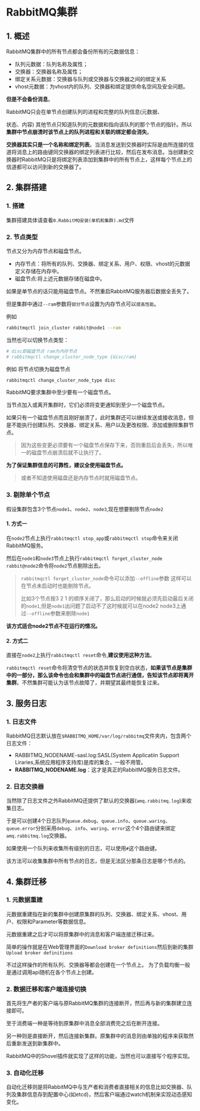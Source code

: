 # RabbitMQ集群

## 1. 概述

RabbitMQ集群中的所有节点都会备份所有的元数据信息：

* 队列元数据：队列名称及属性；
* 交换器：交换器名称及属性；
* 绑定关系元数据：交换器与队列或交换器与交换器之间的绑定关系
* vhost元数据：为vhost内的队列、交换器和绑定提供命名空间及安全问题。



**但是不会备份消息**。

RabbitMQ只会在单节点创建队列的进程和完整的队列信息(元数据、

状态、内容) 其他节点只知道队列的元数据和指向该队列的那个节点的指针。所以**集群中节点崩溃时该节点上的队列进程和关联的绑定都会消失**。



**交换器其实只是一个名称和绑定列表**。当消息发送到交换器时实际是由所连接的信道将消息上的路由键同交换器的绑定列表进行比较，然后在发布消息。当创建新交换器时RabbitMQ只是将绑定列表添加到集群中的所有节点上，这样每个节点上的信道都可以访问到新的交换器了。

## 2. 集群搭建

### 1. 搭建

集群搭建具体请查看`0.RabbitMQ安装(单机和集群).md`文件



### 2. 节点类型



节点又分为内存节点和磁盘节点。

* 内存节点：将所有的队列、交换器、绑定关系、用户、权限、vhost的元数据定义存储在内存中。
* 磁盘节点:将上述元数据存储在磁盘中。



如果是单节点的话只能用磁盘节点。不然重启RabbitMQ服务器后数据全丢失了。

但是集群中通过`--ram`参数将`部分节点`设置为内存节点可以`提高性能`。

例如

```sh
rabbitmqctl join_cluster rabbit@node1 --ram
```

当然也可以切换节点类型：

```sh
# disc即磁盘节点 ram为内存节点
# rabbitmqctl change_cluster_node_type {disc/ram}
```

例如 将节点切换为磁盘节点

```sh
rabbitmqctl change_cluster_node_type disc
```



RabbitMQ要求集群中至少要有一个磁盘节点。

当节点加入或离开集群时，它们必须将变更通知到至少一个磁盘节点。

如果只有一个磁盘节点而且刚好崩溃了，此时集群还可以继续发送或接收消息，但是不能执行创建队列、交换器、绑定关系、用户以及更改权限、添加或删除集群节点。

> 因为这些变更必须要有一个磁盘节点保存下来，否则重启后会丢失，所以唯一的磁盘节点崩溃后就不让执行了。



**为了保证集群信息的可靠性，建议全使用磁盘节点。**

> 或者不知道使用磁盘还是内存节点时就用磁盘节点。



### 3. 剔除单个节点

假设集群包含3个节点`node1`、`node2`、`node3`,现在想要剔除节点`node2`

#### 1. 方式一

在`node2`节点上执行`rabbitmqctl stop_app`或`rabbitmqctl stop`命令来关闭RabbitMQ服务。

然后在`node1`和`node3`节点上执行`rabbitmqctl forget_cluster_node rabbit@node2`命令将`node2`节点剔除出去。

> `rabbitmqctl forget_cluster_node`命令可以添加`--offline`参数 这样可以在节点未启动时也能剔除节点。
>
> 比如3个节点按3 2 1 的顺序关闭了，那么启动的时候就必须先启动最后关闭的`node1`,但是`node1`出问题了启动不了这时候就可以在node2 node3上通过`--offline`参数来剔除`node1`

**该方式适合node2节点不在运行的情况。**

#### 2. 方式二

直接在`node2`上执行`rabbitmqctl reset`命令,**建议使用这种方法**。

`rabbitmqctl reset`命令将清空节点的状态并恢复到空白状态，**如果该节点是集群中的一部分，那么该命令也会和集群中的磁盘节点进行通信，告知该节点即将离开集群**。不然集群可能认为该节点故障了，并期望其最终能恢复过来。



## 3. 服务日志

### 1. 日志文件

RabbitMQ日志默认放在`$RABBITMQ_HOME/var/log/rabbitmq`文件夹内，包含两个日志文件：

* RABBITMQ_NODENAME-sasl.log:SASL(System Applicatiin Support Liraries,系统应用程序支持库)是库的集合，一般不用管。
* **RABBITMQ_NODENAME.log**：这才是真正的RabbitMQ服务日志文件。

### 2. 日志交换器

当然除了日志文件之外RabbitMQ还提供了默认的交换器(`amq.rabbitmq.log`)来收集日志。

于是可以创建4个日志队列`queue.debug`、`queue.info`、`queue.waring`、`queue.error`分别采用`debug`、`info`、`waring`、`error`这个4个路由键来绑定`amq.rabbitmq.log`交换器。

如果使用一个队列来收集所有级别的日志，可以使用`#`这个路由键。



该方法可以收集集群中所有节点的日志，但是无法区分那条日志是哪个节点的。



## 4. 集群迁移

### 1. 元数据重建

元数据重建指在新的集群中创建原集群的队列、交换器、绑定关系、vhost、用户、权限和Parameter等数据信息。

元数据重建之后才可以将原集群中的消息和客户端连接迁移过来。



简单的操作就是在Web管理界面的`Download broker definitions`然后到新的集群`Upload broker definitions`

不过这样操作的所有队列、交换器等都会创建在一个节点上。
为了负载均衡一般是通过调用api随机在各个节点上创建。



### 2. 数据迁移和客户端连接切换

首先将生产者的客户端与原RabbitMQ集群的连接断开，然后再与新的集群建立连接即可。

至于消费端一种是等待到原集群中消息全部消费完之后在断开连接。

另一种则是直接断开，然后连接新集群。原集群中的消息则由单独的程序来获取然后重新发送到新集群中。

RabbitMQ中的Shovel插件就实现了这样的功能，当然也可以直接写个程序实现。



### 3. 自动化迁移

自动化迁移则是将RabbitMQ中与生产者和消费者直接相关的信息比如交换器、队列及集群信息存到配置中心(如etcd)，然后客户端通过watch机制来实现动态感知变化。

